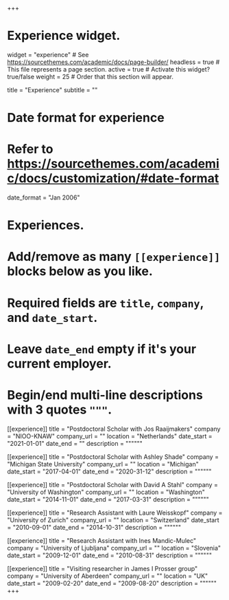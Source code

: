 +++
# Experience widget.
widget = "experience"  # See https://sourcethemes.com/academic/docs/page-builder/
headless = true  # This file represents a page section.
active = true  # Activate this widget? true/false
weight = 25  # Order that this section will appear.

title = "Experience"
subtitle = ""

# Date format for experience
#   Refer to https://sourcethemes.com/academic/docs/customization/#date-format
date_format = "Jan 2006"

# Experiences.
#   Add/remove as many `[[experience]]` blocks below as you like.
#   Required fields are `title`, `company`, and `date_start`.
#   Leave `date_end` empty if it's your current employer.
#   Begin/end multi-line descriptions with 3 quotes `"""`.
[[experience]]
  title = "Postdoctoral Scholar with Jos Raaijmakers"
  company = "NIOO-KNAW"
  company_url = ""
  location = "Netherlands"
  date_start = "2021-01-01"
  date_end = ""
  description = """"""

[[experience]]
  title = "Postdoctoral Scholar with Ashley Shade"
  company = "Michigan State University"
  company_url = ""
  location = "Michigan"
  date_start = "2017-04-01"
  date_end = "2020-31-12"
  description = """"""

[[experience]]
  title = "Postdoctoral Scholar with David A Stahl"
  company = "University of Washington"
  company_url = ""
  location = "Washington"
  date_start = "2014-11-01"
  date_end = "2017-03-31"
  description = """"""

[[experience]]
  title = "Research Assistant with Laure Weisskopf"
  company = "University of Zurich"
  company_url = ""
  location = "Switzerland"
  date_start = "2010-09-01"
  date_end = "2014-10-31"
  description = """"""

[[experience]]
  title = "Research Assistant with Ines Mandic-Mulec"
  company = "University of Ljubljana"
  company_url = ""
  location = "Slovenia"
  date_start = "2009-12-01"
  date_end = "2010-08-31"
  description = """"""
  
[[experience]]
  title = "Visiting researcher in James I Prosser group"
  company = "University of Aberdeen"
  company_url = ""
  location = "UK"
  date_start = "2009-02-20"
  date_end = "2009-08-20"
  description = """"""
+++
